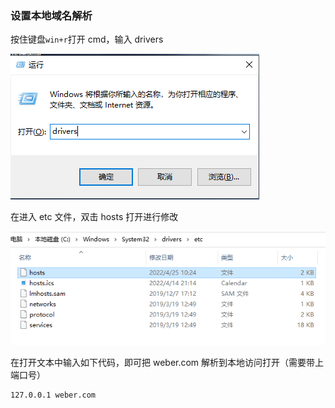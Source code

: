 ### 设置本地域名解析

按住键盘`win+r`打开 cmd，输入 drivers

![cmd](../img/parse1.png)

在进入 etc 文件，双击 hosts 打开进行修改

![cmd](../img/parse2.png)

在打开文本中输入如下代码，即可把 weber.com 解析到本地访问打开（需要带上端口号）

```
127.0.0.1 weber.com
```
